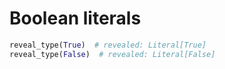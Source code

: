 # Boolean literals

```py
reveal_type(True)  # revealed: Literal[True]
reveal_type(False)  # revealed: Literal[False]
```
